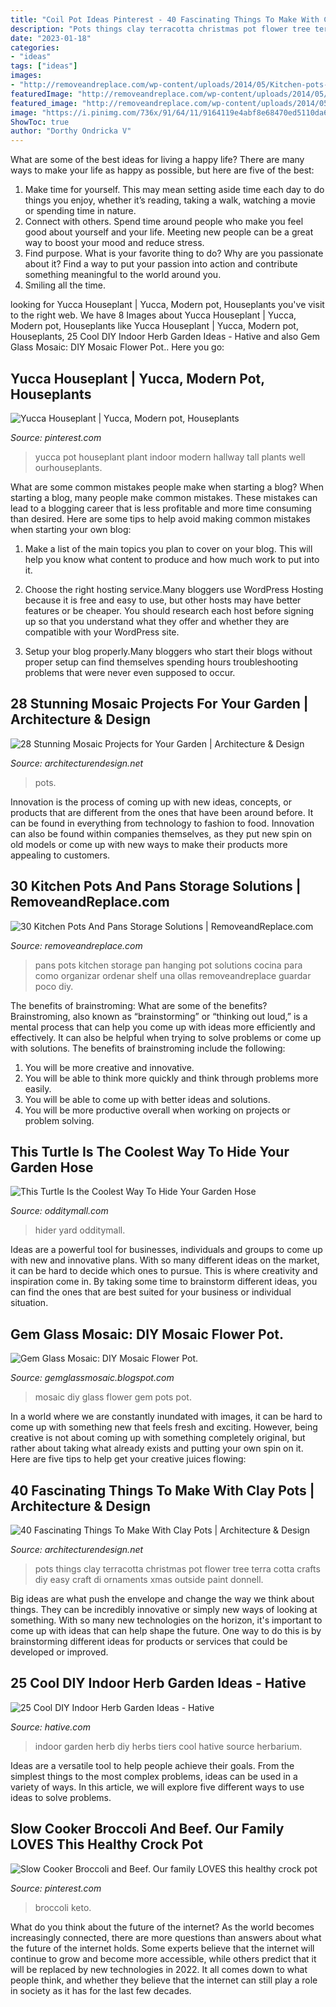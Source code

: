 ```yaml
---
title: "Coil Pot Ideas Pinterest - 40 Fascinating Things To Make With Clay Pots"
description: "Pots things clay terracotta christmas pot flower tree terra cotta crafts diy easy craft di ornaments xmas outside paint donnell"
date: "2023-01-18"
categories:
- "ideas"
tags: ["ideas"]
images:
- "http://removeandreplace.com/wp-content/uploads/2014/05/Kitchen-pots-and-pans-storage-ideas_15.jpg"
featuredImage: "http://removeandreplace.com/wp-content/uploads/2014/05/Kitchen-pots-and-pans-storage-ideas_15.jpg"
featured_image: "http://removeandreplace.com/wp-content/uploads/2014/05/Kitchen-pots-and-pans-storage-ideas_15.jpg"
image: "https://i.pinimg.com/736x/91/64/11/9164119e4abf8e68470ed5110da621e1.jpg"
ShowToc: true
author: "Dorthy Ondricka V"
---
```



What are some of the best ideas for living a happy life?
There are many ways to make your life as happy as possible, but here are five of the best: 
1. Make time for yourself. This may mean setting aside time each day to do things you enjoy, whether it’s reading, taking a walk, watching a movie or spending time in nature. 
2. Connect with others. Spend time around people who make you feel good about yourself and your life. Meeting new people can be a great way to boost your mood and reduce stress. 
3. Find purpose. What is your favorite thing to do? Why are you passionate about it? Find a way to put your passion into action and contribute something meaningful to the world around you. 
4. Smiling all the time.

	

		
looking for Yucca Houseplant | Yucca, Modern pot, Houseplants you've visit to the right web. We have 8 Images about Yucca Houseplant | Yucca, Modern pot, Houseplants like Yucca Houseplant | Yucca, Modern pot, Houseplants, 25 Cool DIY Indoor Herb Garden Ideas - Hative and also Gem Glass Mosaic: DIY Mosaic Flower Pot.. Here you go:
		
    
## Yucca Houseplant | Yucca, Modern Pot, Houseplants

<img loading=lazy src="https://i.pinimg.com/736x/31/9c/7a/319c7a3ded91ac4f149e9de6eaed9f70.jpg" onerror="this.onerror=null;this.src='https://tse4.mm.bing.net/th?id=OIP.IMIJNO1RyJ9ok-RxiAqFuQHaJ3&amp;pid=15.1';" alt="Yucca Houseplant | Yucca, Modern pot, Houseplants">

_Source: pinterest.com_

>yucca pot houseplant plant indoor modern hallway tall plants well ourhouseplants. 

	

What are some common mistakes people make when starting a blog?
When starting a blog, many people make common mistakes. These mistakes can lead to a blogging career that is less profitable and more time consuming than desired. Here are some tips to help avoid making common mistakes when starting your own blog:
1. Make a list of the main topics you plan to cover on your blog. This will help you know what content to produce and how much work to put into it.

2. Choose the right hosting service.Many bloggers use WordPress Hosting because it is free and easy to use, but other hosts may have better features or be cheaper. You should research each host before signing up so that you understand what they offer and whether they are compatible with your WordPress site.

3. Setup your blog properly.Many bloggers who start their blogs without proper setup can find themselves spending hours troubleshooting problems that were never even supposed to occur.

    
## 28 Stunning Mosaic Projects For Your Garden | Architecture &amp; Design

<img loading=lazy src="https://cdn.architecturendesign.net/wp-content/uploads/2014/09/mosaic-garden-project-26.jpg" onerror="this.onerror=null;this.src='https://tse1.mm.bing.net/th?id=OIP.RrwAhHN0J_kyM62teXiErQHaNv&amp;pid=15.1';" alt="28 Stunning Mosaic Projects for Your Garden | Architecture &amp; Design">

_Source: architecturendesign.net_

>pots. 

	

Innovation is the process of coming up with new ideas, concepts, or products that are different from the ones that have been around before. It can be found in everything from technology to fashion to food. Innovation can also be found within companies themselves, as they put new spin on old models or come up with new ways to make their products more appealing to customers.

    
## 30 Kitchen Pots And Pans Storage Solutions | RemoveandReplace.com

<img loading=lazy src="http://removeandreplace.com/wp-content/uploads/2014/05/Kitchen-pots-and-pans-storage-ideas_15.jpg" onerror="this.onerror=null;this.src='https://tse2.mm.bing.net/th?id=OIP.nOJK2hVL1tM0vO9RjJZPfwAAAA&amp;pid=15.1';" alt="30 Kitchen Pots And Pans Storage Solutions | RemoveandReplace.com">

_Source: removeandreplace.com_

>pans pots kitchen storage pan hanging pot solutions cocina para como organizar ordenar shelf una ollas removeandreplace guardar poco diy. 

	

The benefits of brainstroming: What are some of the benefits?
Brainstroming, also known as “brainstorming” or “thinking out loud,” is a mental process that can help you come up with ideas more efficiently and effectively. It can also be helpful when trying to solve problems or come up with solutions. The benefits of brainstroming include the following: 
1. You will be more creative and innovative.
2. You will be able to think more quickly and think through problems more easily.
3. You will be able to come up with better ideas and solutions.
4. You will be more productive overall when working on projects or problem solving.

    
## This Turtle Is The Coolest Way To Hide Your Garden Hose

<img loading=lazy src="https://odditymall.com/includes/content/turtle-garden-hose-hider-0.jpg" onerror="this.onerror=null;this.src='https://tse3.mm.bing.net/th?id=OIP.GjIHnY-lMUWknnREWMCrvAHaGv&amp;pid=15.1';" alt="This Turtle Is the Coolest Way To Hide Your Garden Hose">

_Source: odditymall.com_

>hider yard odditymall. 

	

Ideas are a powerful tool for businesses, individuals and groups to come up with new and innovative plans. With so many different ideas on the market, it can be hard to decide which ones to pursue. This is where creativity and inspiration come in. By taking some time to brainstorm different ideas, you can find the ones that are best suited for your business or individual situation.

    
## Gem Glass Mosaic: DIY Mosaic Flower Pot.

<img loading=lazy src="http://4.bp.blogspot.com/-nevBe_O7UE4/UDyhbw-q0kI/AAAAAAAAAN0/Xm6sjshiURk/s1600/DSC03950.JPG" onerror="this.onerror=null;this.src='https://tse4.mm.bing.net/th?id=OIP.urgw0XwmQh4g1V2e1A8-AgHaJ4&amp;pid=15.1';" alt="Gem Glass Mosaic: DIY Mosaic Flower Pot.">

_Source: gemglassmosaic.blogspot.com_

>mosaic diy glass flower gem pots pot. 

	

In a world where we are constantly inundated with images, it can be hard to come up with something new that feels fresh and exciting. However, being creative is not about coming up with something completely original, but rather about taking what already exists and putting your own spin on it. Here are five tips to help get your creative juices flowing:

    
## 40 Fascinating Things To Make With Clay Pots | Architecture &amp; Design

<img loading=lazy src="http://cdn.architecturendesign.net/wp-content/uploads/2015/12/AD-Things-To-Make-With-Terracotta-Pots-33.jpg" onerror="this.onerror=null;this.src='https://tse3.mm.bing.net/th?id=OIP.prxqzToXdKrpyc85DfEdYgHaLG&amp;pid=15.1';" alt="40 Fascinating Things To Make With Clay Pots | Architecture &amp; Design">

_Source: architecturendesign.net_

>pots things clay terracotta christmas pot flower tree terra cotta crafts diy easy craft di ornaments xmas outside paint donnell. 

	

Big ideas are what push the envelope and change the way we think about things. They can be incredibly innovative or simply new ways of looking at something. With so many new technologies on the horizon, it's important to come up with ideas that can help shape the future. One way to do this is by brainstorming different ideas for products or services that could be developed or improved.

    
## 25 Cool DIY Indoor Herb Garden Ideas - Hative

<img loading=lazy src="https://hative.com/wp-content/uploads/2014/11/indoor-garden/25-tiers-of-herbs.jpg" onerror="this.onerror=null;this.src='https://tse2.mm.bing.net/th?id=OIP.4RnxXOb-65zizvkcVai5qAHaK_&amp;pid=15.1';" alt="25 Cool DIY Indoor Herb Garden Ideas - Hative">

_Source: hative.com_

>indoor garden herb diy herbs tiers cool hative source herbarium. 

	

Ideas are a versatile tool to help people achieve their goals. From the simplest things to the most complex problems, ideas can be used in a variety of ways. In this article, we will explore five different ways to use ideas to solve problems.

    
## Slow Cooker Broccoli And Beef. Our Family LOVES This Healthy Crock Pot

<img loading=lazy src="https://i.pinimg.com/736x/91/64/11/9164119e4abf8e68470ed5110da621e1.jpg" onerror="this.onerror=null;this.src='https://tse1.mm.bing.net/th?id=OIP.ox1ZZf_kRv6RAzEcggDEUgHaLG&amp;pid=15.1';" alt="Slow Cooker Broccoli and Beef. Our family LOVES this healthy crock pot">

_Source: pinterest.com_

>broccoli keto. 

	

What do you think about the future of the internet?
As the world becomes increasingly connected, there are more questions than answers about what the future of the internet holds. Some experts believe that the internet will continue to grow and become more accessible, while others predict that it will be replaced by new technologies in 2022. It all comes down to what people think, and whether they believe that the internet can still play a role in society as it has for the last few decades.

